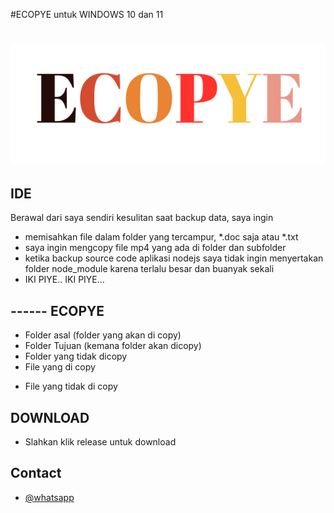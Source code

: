 #ECOPYE untuk WINDOWS 10 dan 11
<h1 align="center">
 <img src="https://raw.githubusercontent.com/catursawahlunto/catursawahlunto/main/ecopye.svg"/>
</h1>

## IDE 
Berawal dari saya sendiri kesulitan saat backup data,
saya ingin 
- memisahkan file dalam folder yang tercampur, *.doc saja atau *.txt
- saya ingin mengcopy file mp4 yang ada di folder dan subfolder
- ketika backup source code aplikasi nodejs saya tidak ingin menyertakan folder node_module karena terlalu besar dan buanyak sekali
- IKI PIYE.. IKI PIYE...


## ------ ECOPYE
- Folder asal (folder yang akan di copy)
- Folder Tujuan (kemana folder akan dicopy)
- Folder yang tidak dicopy
- File yang di copy
+ File yang tidak di copy

## DOWNLOAD
- Slahkan klik release untuk download
## Contact
- [@whatsapp](https://wa.me/6282133381777)
